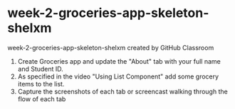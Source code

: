 # week-2-groceries-app-skeleton-shelxm
week-2-groceries-app-skeleton-shelxm created by GitHub Classroom

1) Create Groceries app and update the "About" tab with your full name and Student ID.
2) As specified in the video "Using List Component" add some grocery items to the list.
3) Capture the screenshots of each tab or screencast walking through the flow of each tab
